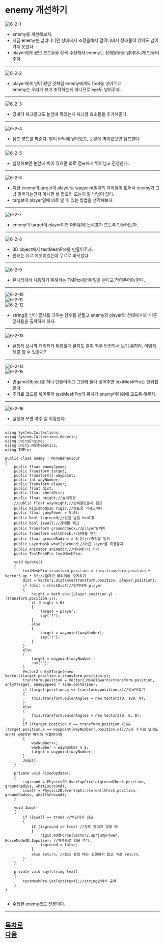 enemy 개선하기
=======================
![6-2-1](https://github.com/isp829/HU/blob/master/images/lecture6/6-2/6-2-1.PNG)  
* enemy를 개선해보자.  
* 지금 enemy는 날라다니던 상태에서 조정을해서 걸어다녀서 장애물이 있어도 넘어가지 못한다.
* player에게 썼던 코드들을 살짝 수정해서 enemy도 장애물들을 넘어다니게 만들어주자.  
---------------------------------------------------    
![6-2-2](https://github.com/isp829/HU/blob/master/images/lecture6/6-2/6-2-2.PNG)  
* player에게 넣어 줬던 것처럼 enemy에게도 foot을 넣어주고  
enemy는 우리가 보고 조작하는게 아니므로 eye도 넣어주자.  
---------------------------------------------------   
![6-2-3](https://github.com/isp829/HU/blob/master/images/lecture6/6-2/6-2-3.PNG)  
* 땅바닥 체크말고도 눈앞에 뭐있는지 체크할 요소들을 추가해준다.  
---------------------------------------------------    
![6-2-4](https://github.com/isp829/HU/blob/master/images/lecture6/6-2/6-2-4.PNG)  
* 점프 코드를 짜준다. 발이 바닥에 닿아있고, 눈앞에 벽이있으면 점프한다.  
---------------------------------------------------    
![6-2-5](https://github.com/isp829/HU/blob/master/images/lecture6/6-2/6-2-5.PNG)  
* 실행해보면 눈앞에 벽이 있으면 바로 점프해서 뛰어넘고 진행한다.  
---------------------------------------------------    
![6-2-6](https://github.com/isp829/HU/blob/master/images/lecture6/6-2/6-2-6.PNG)  
* 지금 enemy의 target이 player랑 waypoint일때의 차이점이 없어서 enemy가 그냥 걸어가는건지 아니면 날 잡으러 오는지 알 방법이 없다.  
* target이 player일때 바로 알 수 있는 방법을 생각해보자.  
---------------------------------------------------    
![6-2-7](https://github.com/isp829/HU/blob/master/images/lecture6/6-2/6-2-7.PNG)  
* enemy의 target이 player이면 머리위에 느낌표가 뜨도록 만들어보자.  
---------------------------------------------------    
![6-2-8](https://github.com/isp829/HU/blob/master/images/lecture6/6-2/6-2-8.PNG)  
* 3D object에서 textMeshPro를 만들어주자.  
* 원래는 유료 에셋이었는데 무료로 바뀌었다.  
---------------------------------------------------    
![6-2-9](https://github.com/isp829/HU/blob/master/images/lecture6/6-2/6-2-9.PNG)  
* 유니티에서 사용하기 위해서는 TMPro헤더파일을 쓴다고 적어주어야 한다.  
---------------------------------------------------    
![6-2-10](https://github.com/isp829/HU/blob/master/images/lecture6/6-2/6-2-10.PNG)  
![6-2-11](https://github.com/isp829/HU/blob/master/images/lecture6/6-2/6-2-11.PNG)  
![6-2-12](https://github.com/isp829/HU/blob/master/images/lecture6/6-2/6-2-12.PNG)   
* string을 받아 글자를 띄우는 함수를 만들고 enemy와 player의 상태에 따라 다른 글자들을 출력하게 하자.  
---------------------------------------------------    
![6-2-13](https://github.com/isp829/HU/blob/master/images/lecture6/6-2/6-2-13.PNG)  
* 실행해 보니까 캐릭터가 뒤집힐때 글자도 같이 좌우 반전되서 보기 흉하다. 어떻게 해결 할 수 있을까?  
---------------------------------------------------    
![6-2-14](https://github.com/isp829/HU/blob/master/images/lecture6/6-2/6-2-14.PNG)  
![6-2-15](https://github.com/isp829/HU/blob/master/images/lecture6/6-2/6-2-15.PNG)  
* 빈gameObject를 하나 만들어주고 그안에 둘다 넣어주면 textMeshPro는 안뒤집힌다.  
* 추가로 코드를 넣어주어 textMeshPro의 위치가 enemy머리위에 오도록 해주자.  
---------------------------------------------------    
![6-2-16](https://github.com/isp829/HU/blob/master/images/lecture6/6-2/6-2-16.PNG)  
* 실행해 보면 아주 잘 작동한다.
---------------------------------------------------  
```
using System.Collections;
using System.Collections.Generic;
using UnityEngine;
using Unity.Mathematics;
using TMPro;

public class enemy : MonoBehaviour
{
    public float enemySpeed;
    public Transform target;
    public Transform[] waypoint;
    public int wayNumber;
    public Transform player;
    public float dist;
    public float checkDist;
    public float height;//높이측정
    //public float wayHeight;//방해물있을시 점프
    public Rigidbody2D rigid;//점프용 리지드바디
    public float jumpPower = 5.0f;
    public bool isground;//값을 받을 bool값
    public bool iswall;//장애물 체크
    public Transform groundCheck;//player발위치
    public Transform wallCheck;//장애물 인식
    public float groundRadius = 0.2f;//측정할 범위
    public LayerMask whatIsGround;//어떤 layer를 측정할지
    public Animator animator;//애니메이터 추가
    public TextMeshPro textMeshPro;
   
    void Update()
    {
        textMeshPro.transform.position = this.transform.position + Vector3.up * 6f;//글자가 머리위에 오게하기
        dist = Vector2.Distance(transform.position, player.position);
        if (dist < checkDist)//범위내에 player
        {
            height = math.abs((player.position.y) - (transform.position.y));
            if (height < 6)
            {
                target = player;
                say("!");
            }
            else
            {
                target = waypoint[wayNumber];
                say("?");
            }
        }
        else 
        {      
            target = waypoint[wayNumber];
            say("");
        }
        Vector2 onlyXTarget=new Vector2(target.position.x,transform.position.y);
        transform.position = Vector2.MoveTowards(transform.position, onlyXTarget, enemySpeed * Time.deltaTime);
        if (target.position.x <= transform.position.x)//얼굴뒤집기
        {
            this.transform.eulerAngles = new Vector3(0, 180, 0);
        }
        else
        {
            this.transform.eulerAngles = new Vector3(0, 0, 0); 
        }
        if ((target.position.x == transform.position.x)&&(target.position.x == waypoint[wayNumber].position.x))//y축 추가로 넣어도 되는데 넣을꺼면 바닥에 딱붙여야됨
        {  
            wayNumber++;
            wayNumber = wayNumber % 2;
            target = waypoint[wayNumber];
        }
        Jump();
    }

    private void FixedUpdate()
    {
        isground = Physics2D.OverlapCircle(groundCheck.position, groundRadius, whatIsGround);
        iswall = Physics2D.OverlapCircle(wallCheck.position, groundRadius, whatIsGround);
    }

    void Jump()
    {
        if (iswall == true) //벽감지시 점프
        {
            if (isground == true) //점프 중이지 않을 때
            {
                rigid.AddForce(Vector2.up*jumpPower, ForceMode2D.Impulse); //위쪽으로 힘을 준다.
                isground = false;
            }
            else return; //점프 중일 때는 실행하지 않고 바로 return.
        }
    }

    private void say(string text) 
    {
        textMeshPro.SetText(text);//string받아서 출력
    }   
}
    

```
* 수정한 enemy코드 전문이다.
----------------------------
[목차로](https://github.com/isp829/HU/blob/master/README.md)  
[다음](https://github.com/isp829/HU/blob/master/lecture/lecture6-3.md)  
-----------------------------
    


    

    
